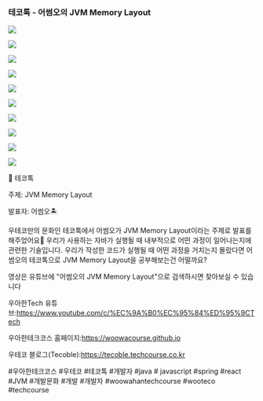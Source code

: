 ### 테코톡 - 어썸오의 JVM Memory Layout

![](001.png)

![](002.png)

![](003.png)

![](004.png)

![](005.png)

![](006.png)

![](007.png)

![](008.png)

![](009.png)

![](010.png)

📮 테코톡

주제: JVM Memory Layout

발표자: 어썸오🏝️

우테코만의 문화인 테코톡에서 어썸오가 JVM Memory Layout이라는 주제로 발표를 해주었어요👏 우리가 사용하는 자바가 실행될 때 내부적으로 어떤 과정이 일어나는지에 관련한 기술입니다. 
우리가 작성한 코드가 실행될 때 어떤 과정을 거치는지 몰랐다면 어썸오의 테코톡으로 JVM Memory Layout을 공부해보는건 어떨까요?

 영상은 유튜브에 "어썸오의 JVM Memory Layout"으로 검색하시면 찾아보실 수 있습니다


우아한Tech 유튜브:https://www.youtube.com/c/%EC%9A%B0%EC%95%84%ED%95%9CTech

우아한테크코스 홈페이지:https://woowacourse.github.io

우테코 블로그(Tecoble):https://tecoble.techcourse.co.kr

#우아한테크코스 #우테코 #테코톡 #개발자 #java # javascript #spring #react #JVM #개발문화 #개발 #개발자 #woowahantechcourse #wooteco #techcourse